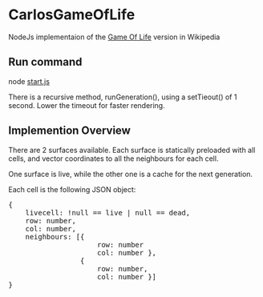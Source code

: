 # CarlosGameOfLife

NodeJs implementaion of the [Game Of Life](https://en.wikipedia.org/wiki/Conway%27s_Game_of_Life) version in Wikipedia


## Run command
node [start.js](https://github.com/ctarmor/CarlosGameOfLife/blob/master/start.js)

There is a recursive method, runGeneration(), using a setTieout() of 1 second.  Lower the timeout for faster rendering. 


## Implemention Overview

There are 2 surfaces available. Each surface is statically
preloaded with all cells, and vector coordinates to all the neighbours
for each cell.

One surface is live, while the other one is a cache for the next generation. 

Each cell is the following JSON object:
<pre>
{
    livecell: !null == live | null == dead,  
    row: number, 
    col: number,
    neighbours: [{
                     row: number
                     col: number },
                 {
                     row: number,
                     col: number }]
}
</pre>




